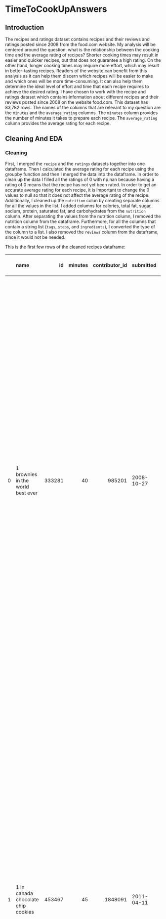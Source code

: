 # TimeToCookUpAnswers

## Introduction
The recipes and ratings dataset contains recipes and their reviews and ratings posted since 2008 from the food.com website. My analysis will be centered around the question: what is the relationship between the cooking time and the average rating of recipes? Shorter cooking times may result in easier and quicker recipes, but that does not guarantee a high rating. On the other hand, longer cooking times may require more effort, which may result in better-tasting recipes. Readers of the website can benefit from this analysis as it can help them discern which recipes will be easier to make and which ones will be more time-consuming. It can also help them determine the ideal level of effort and time that each recipe requires to achieve the desired rating. 
I have chosen to work with the recipe and ratings dataset which contains information about different recipes and their reviews posted since 2008 on the website food.com. This dataset has 83,782 rows. The names of the columns that are relevant to my question are the `minutes` and the `average_rating` columns. The `minutes` column provides the number of minutes it takes to prepare each recipe. The `average_rating` column provides the average rating for each recipe.

## Cleaning And EDA
### Cleaning
First, I merged the `recipe` and the `ratings` datasets together into one dataframe. Then I calculated the average rating for each recipe using the groupby function and then I merged the data into the dataframe. In order to clean up the data I filled all the ratings of 0 with np.nan because having a rating of 0 means that the recipe has not yet been rated. In order to get an accurate average rating for each recipe, it is important to change the 0 values to null so that it does not affect the average rating of the recipe. Additionally, I cleaned up the `nutrition` colun by creating separate columns for all the values in the list. I added columns for calories, total fat, sugar, sodium, protein, saturated fat, and carbohydrates from the `nutrition` column. After separating the values from the nutrition column, I removed the nutrition column from the dataframe. Furthermore, for all the columns that contain a string list (`tags`, `steps`, and `ingredients`), I converted the type of the column to a list. I also removed the `reviews` column from the dataframe, since it would not be needed.

This is the first few rows of the cleaned recipes dataframe: 

|    | name                                 |     id |   minutes |   contributor_id | submitted   | tags                                                                                                                                                                                                                                                                                               |   n_steps | steps                                                                                                                                                                                                                                                                                                                                                                                                                                                                                                                                                                                                                                                                                                                                                                                                                                                                                                                                                                                                                                                                                                                                                                                                                                                                                                                                                                                                               | description                                                                                                                                                                                                                                                                                                                                                                       | ingredients                                                                                                                                                                                                                             |   n_ingredients |   average_rating |   calories (#) |   total fat (PDV) |   sugar (PDV) |   sodium (PDV) |   protein (PDV) |   saturated fats (PDV) |   carbohydrates (PDV) |
|---:|:-------------------------------------|-------:|----------:|-----------------:|:------------|:---------------------------------------------------------------------------------------------------------------------------------------------------------------------------------------------------------------------------------------------------------------------------------------------------|----------:|:--------------------------------------------------------------------------------------------------------------------------------------------------------------------------------------------------------------------------------------------------------------------------------------------------------------------------------------------------------------------------------------------------------------------------------------------------------------------------------------------------------------------------------------------------------------------------------------------------------------------------------------------------------------------------------------------------------------------------------------------------------------------------------------------------------------------------------------------------------------------------------------------------------------------------------------------------------------------------------------------------------------------------------------------------------------------------------------------------------------------------------------------------------------------------------------------------------------------------------------------------------------------------------------------------------------------------------------------------------------------------------------------------------------------|:----------------------------------------------------------------------------------------------------------------------------------------------------------------------------------------------------------------------------------------------------------------------------------------------------------------------------------------------------------------------------------|:----------------------------------------------------------------------------------------------------------------------------------------------------------------------------------------------------------------------------------------|----------------:|-----------------:|---------------:|------------------:|--------------:|---------------:|----------------:|-----------------------:|----------------------:|
|  0 | 1 brownies in the world    best ever | 333281 |        40 |           985201 | 2008-10-27  | ['60-minutes-or-less', 'time-to-make', 'course', 'main-ingredient', 'preparation', 'for-large-groups', 'desserts', 'lunch', 'snacks', 'cookies-and-brownies', 'chocolate', 'bar-cookies', 'brownies', 'number-of-servings']                                                                        |        10 | ['heat the oven to 350f and arrange the rack in the middle', 'line an 8-by-8-inch glass baking dish with aluminum foil', 'combine chocolate and butter in a medium saucepan and cook over medium-low heat ', 'stirring frequently ', 'until evenly melted', 'remove from heat and let cool to room temperature', 'combine eggs ', 'sugar ', 'cocoa powder ', 'vanilla extract ', 'espresso ', 'and salt in a large bowl and briefly stir until just evenly incorporated', 'add cooled chocolate and mix until uniform in color', 'add flour and stir until just incorporated', 'transfer batter to the prepared baking dish', 'bake until a tester inserted in the center of the brownies comes out clean ', 'about 25 to 30 minutes', 'remove from the oven and cool completely before cutting']                                                                                                                                                                                                                                                                                                                                                                                                                                                                                                                                                                                                                   | these are the most; chocolatey, moist, rich, dense, fudgy, delicious brownies that you'll ever make.....sereiously! there's no doubt that these will be your fav brownies ever for you can add things to them or make them plain.....either way they're pure heaven!                                                                                                              | ['bittersweet chocolate', 'unsalted butter', 'eggs', 'granulated sugar', 'unsweetened cocoa powder', 'vanilla extract', 'brewed espresso', 'kosher salt', 'all-purpose flour']                                                          |               9 |                4 |          138.4 |                10 |            50 |              3 |               3 |                     19 |                     6 |
|  1 | 1 in canada chocolate chip cookies   | 453467 |        45 |          1848091 | 2011-04-11  | ['60-minutes-or-less', 'time-to-make', 'cuisine', 'preparation', 'north-american', 'for-large-groups', 'canadian', 'british-columbian', 'number-of-servings']                                                                                                                                      |        12 | ['pre-heat oven the 350 degrees f', 'in a mixing bowl ', 'sift together the flours and baking powder', 'set aside', 'in another mixing bowl ', 'blend together the sugars ', 'margarine ', 'and salt until light and fluffy', 'add the eggs ', 'water ', 'and vanilla to the margarine / sugar mixture and mix together until well combined', 'add in the flour mixture to the wet ingredients and blend until combined', 'scrape down the sides of the bowl and add the chocolate chips', 'mix until combined', 'scrape down the sides to the bowl again', 'using an ice cream scoop ', 'scoop evenly rounded balls of dough and place of cookie sheet about 1 - 2 inches apart to allow for spreading during baking', 'bake for 10 - 15 minutes or until golden brown on the outside and soft & chewy in the center', 'serve hot and enjoy !']                                                                                                                                                                                                                                                                                                                                                                                                                                                                                                                                                                    | this is the recipe that we use at my school cafeteria for chocolate chip cookies. they must be the best chocolate chip cookies i have ever had! if you don't have margarine or don't like it, then just use butter (softened) instead.                                                                                                                                            | ['white sugar', 'brown sugar', 'salt', 'margarine', 'eggs', 'vanilla', 'water', 'all-purpose flour', 'whole wheat flour', 'baking soda', 'chocolate chips']                                                                             |              11 |                5 |          595.1 |                46 |           211 |             22 |              13 |                     51 |                    26 |
|  2 | 412 broccoli casserole               | 306168 |        40 |            50969 | 2008-05-30  | ['60-minutes-or-less', 'time-to-make', 'course', 'main-ingredient', 'preparation', 'side-dishes', 'vegetables', 'easy', 'beginner-cook', 'broccoli']                                                                                                                                               |         6 | ['preheat oven to 350 degrees', 'spray a 2 quart baking dish with cooking spray ', 'set aside', 'in a large bowl mix together broccoli ', 'soup ', 'one cup of cheese ', 'garlic powder ', 'pepper ', 'salt ', 'milk ', '1 cup of french onions ', 'and soy sauce', 'pour into baking dish ', 'sprinkle remaining cheese over top', 'bake for 25 minutes or until cheese is lightly browned', 'sprinkle with rest of french fried onions and bake until onions are browned and cheese is bubbly ', 'about 10 more minutes']                                                                                                                                                                                                                                                                                                                                                                                                                                                                                                                                                                                                                                                                                                                                                                                                                                                                                         | since there are already 411 recipes for broccoli casserole posted to "zaar" ,i decided to call this one  #412 broccoli casserole.i don't think there are any like this one in the database. i based this one on the famous "green bean casserole" from campbell's soup. but i think mine is better since i don't like cream of mushroom soup.submitted to "zaar" on may 28th,2008 | ['frozen broccoli cuts', 'cream of chicken soup', 'sharp cheddar cheese', 'garlic powder', 'ground black pepper', 'salt', 'milk', 'soy sauce', 'french-fried onions']                                                                   |               9 |                5 |          194.8 |                20 |             6 |             32 |              22 |                     36 |                     3 |
|  3 | millionaire pound cake               | 286009 |       120 |           461724 | 2008-02-12  | ['time-to-make', 'course', 'cuisine', 'preparation', 'occasion', 'north-american', 'desserts', 'american', 'southern-united-states', 'dinner-party', 'holiday-event', 'cakes', 'dietary', 'christmas', 'thanksgiving', 'low-sodium', 'low-in-something', 'taste-mood', 'sweet', '4-hours-or-less'] |         7 | ['freheat the oven to 300 degrees', 'grease a 10-inch tube pan with butter ', 'dust the bottom and sides with flour ', 'and set aside', 'in a large mixing bowl ', 'cream the butter and sugar with an electric mixer and add the eggs one at a time ', 'beating after each addition', 'alternately add the flour and milk ', 'stirring till the batter is smooth', 'add the two extracts and stir till well blended', 'scrape the batter into the prepared pan and bake till a cake tester or knife blade inserted in the center comes out clean ', 'about 1 1 / 2 hours', 'cool the cake in the pan on a rack for 5 minutes ', 'then turn it out on the rack to cool completely']                                                                                                                                                                                                                                                                                                                                                                                                                                                                                                                                                                                                                                                                                                                                 | why a millionaire pound cake?  because it's super rich!  this scrumptious cake is the pride of an elderly belle from jackson, mississippi.  the recipe comes from "the glory of southern cooking" by james villas.                                                                                                                                                                | ['butter', 'sugar', 'eggs', 'all-purpose flour', 'whole milk', 'pure vanilla extract', 'almond extract']                                                                                                                                |               7 |                5 |          878.3 |                63 |           326 |             13 |              20 |                    123 |                    39 |
|  4 | 2000 meatloaf                        | 475785 |        90 |          2202916 | 2012-03-06  | ['time-to-make', 'course', 'main-ingredient', 'preparation', 'main-dish', 'potatoes', 'vegetables', '4-hours-or-less', 'meatloaf', 'simply-potatoes2']                                                                                                                                             |        17 | ['pan fry bacon ', 'and set aside on a paper towel to absorb excess grease', 'mince yellow onion ', 'red bell pepper ', 'and add to your mixing bowl', 'chop garlic and set aside', 'put 1tbsp olive oil into a saut pan ', 'along with chopped garlic ', 'teaspoons white pepper and a pinch of kosher salt', 'bring to a medium heat to sweat your garlic', 'preheat oven to 350f', 'coarsely chop your baby spinach add to your heated pan ', 'stir frequently for approximately 5 min to wilt', 'add your spinach to the mixing bowl', 'chop your now cooled bacon ', 'and add it to the mixing bowl', 'add your meatloaf mix to the bowl ', 'with one egg and mix till thoroughly combined', 'add your goat cheese ', 'one egg ', '1 / 8 tsp white pepper and 1 / 8 tsp of kosher salt and mix till thoroughly combined', 'transfer to a 9x5 meatloaf pan ', 'and cook for 60 min or until the internal temperature is at least 160f', 'let stand for 5min', 'melt 1tbsp unsalted butter into a frying pan ', 'and cook up to three eggs at a time', 'crack each egg into a separate dish ', 'in order to prevent egg shells from reaching the pan ', 'then add salt and pepper to taste', 'wait until the egg whites are firm looking ', 'but slightly runny on top before flipping your eggs', 'after flipping ', 'wait 10~20 seconds before removing each egg and placing it over your slices of meatloaf'] | ready, set, cook! special edition contest entry: a mediterranean flavor inspired meatloaf dish. featuring: simply potatoes - shredded hash browns, egg, bacon, spinach, red bell pepper, and goat cheese.                                                                                                                                                                         | ['meatloaf mixture', 'unsmoked bacon', 'goat cheese', 'unsalted butter', 'eggs', 'baby spinach', 'yellow onion', 'red bell pepper', 'simply potatoes shredded hash browns', 'fresh garlic', 'kosher salt', 'white pepper', 'olive oil'] |              13 |                5 |          267   |                30 |            12 |             12 |              29 |                     48 |                     2 |

### Univariate Analysis
Univariate Plot #1: Number of Ingredients For Each Recipe

This plot shows the distribution of the number of ingredients in dataframe. From the plot we can see that the median number of ingredients in the data is about 10 steps. The plot is slighlty skewed to the left and from the plot we can see that there is a high chance that the average number of steps is also around 10.

<iframe src="assets/univariate_plot.html" width=800 height=600 frameBorder=0></iframe>

Univariate Plot #2: Number of Steps For Each Recipe

This plot shows the emperical distributionof the number of steps in the `recipes` dataframe. From the plot we can see that the average number of steps in a recipe is aroumd 10 steps if we ignore the outliers. The data for this column seems to contain many outliers, since it shows a few of the recipes having over 60 steps, which could possibly be a mistake.

<iframe src="assets/univariate_plot2.html" width=800 height=600 frameBorder=0></iframe>

### Bivariate Analysis
Bivariate Plot #1: Effect of Protein on Number of Calories in the Recipe
This plot takes a look at how the protein level in a recipe affects the number of calories the recipe contains. From the graph below we can see that there is a positive correlation between the sugar levels and the number of calories present in a recipe.

<iframe src="assets/bivariate_plot.html" width=800 height=600 frameBorder=0></iframe>


Bivariate Plot #2: Effect of Sugar on Number of Calories in the Recipe
This plot takes a look at how the sugar levels in a recipe affect the number of calories the recipe contains. From the graph below we can see that there is a positive correlation between the sugar levels and the number of calories present in a recipe.

<iframe src="assets/bivariate_plot2.html" width=800 height=600 frameBorder=0></iframe>

### Aggregation
Aggregation of the number of steps in a recipe and its rating.
This grouped table is significant because it shows that as the number of steps in a recipe increases, the rating of that recipe also increases. This table is significant because it shows that as the average rating of a recipe increases the number of steps in he recipe does not really vary. We can see the number of steps in a recipe does not have much of an effect on the rating that recipe recieves.

|   average_rating |   count |     mean |   median |
|-----------------:|--------:|---------:|---------:|
|          1       |     261 |  9.5249  |      8   |
|          1.5     |      20 |  8.6     |      8.5 |
|          2       |     260 | 10.6423  |      9   |
|          2.16667 |       6 | 12.5     |     13.5 |
|          2.25    |       5 |  5.6     |      5   |
|          2.28571 |       7 | 12.1429  |      9   |
|          2.33333 |      28 | 11.5714  |      8.5 |
|          2.5     |     100 | 10.26    |      9   |
|          2.5625  |      20 | 12.55    |      9   |
|          2.6     |       5 |  9.2     |      7   |
|          2.66667 |      27 | 10       |      8   |
|          2.75    |      21 | 10.7619  |      9   |
|          2.83333 |       6 | 12.3333  |     11.5 |
|          3       |    1163 | 10.0361  |      9   |
|          3.09091 |      15 | 12.8     |     11   |
|          3.125   |       8 |  9.25    |      7.5 |
|          3.16667 |      15 | 10.5333  |      9   |
|          3.2     |      13 |  9       |      7   |
|          3.25    |      47 | 10.7872  |      8   |
|          3.28571 |      21 |  8.66667 |      7   |
|          3.3     |      10 | 13       |     13   |
|          3.33333 |     153 | 10.4379  |      9   |
|          3.38462 |      15 | 10.0667  |     10   |
|          3.4     |      41 |  8.12195 |      8   |
|          3.44444 |       9 |  7.44444 |      9   |
|          3.5     |     566 |  9.83922 |      9   |
|          3.55556 |      10 | 10.2     |     10.5 |
|          3.57143 |      22 |  9.27273 |      7   |
|          3.59091 |      24 | 11.0833  |     10.5 |
|          3.6     |      43 | 13.4651  |     11   |
|          3.66667 |     429 | 10.3287  |      9   |
|          3.69231 |      14 | 11.6429  |     11   |
|          3.70588 |      19 | 11       |     10   |
|          3.71429 |      50 | 10.54    |      9   |
|          3.75    |     123 |  9.47154 |      9   |
|          3.77778 |       9 |  8.44444 |      6   |
|          3.79012 |      90 |  8.38889 |      7   |
|          3.8     |      88 | 10.7273  |      8.5 |
|          3.83333 |      79 | 10       |      9   |
|          3.85714 |      79 |  8.58228 |      7   |
|          3.875   |      33 | 11.8182  |     12   |
|          3.88889 |       9 | 13.3333  |     13   |
|          3.90909 |      12 |  7.25    |      7   |
|          3.92308 |      15 |  9.86667 |      7   |
|          3.92857 |      14 | 12.5     |      9.5 |
|          3.94444 |      21 |  7.71429 |      6   |
|          3.95775 |      74 | 10.2838  |      8.5 |
|          4       |    6263 | 10.1905  |      9   |
|          4.06667 |      30 | 10.1     |      8   |
|          4.07692 |      26 | 10.2692  |      8   |
|          4.08333 |      38 |  9.05263 |      7.5 |
|          4.09091 |      23 | 10.5652  |     10   |
|          4.09677 |      36 | 11.4444  |     10   |
|          4.1     |      22 |  9.45455 |      9   |
|          4.11111 |      97 | 11.2784  |      9   |
|          4.11628 |      47 | 10.383   |     10   |
|          4.125   |      85 | 10.5059  |     10   |
|          4.13333 |      15 |  8.26667 |      6   |
|          4.14286 |      95 |  8.75789 |      8   |
|          4.16667 |     198 | 10.6212  |      9   |
|          4.18182 |      94 | 10.4043  |      9   |
|          4.2     |     467 |  9.70664 |      8   |
|          4.21429 |      57 | 10.2982  |      9   |
|          4.22222 |      89 |  9.93258 |      9   |
|          4.23333 |      37 |  9       |      8   |
|          4.25    |     669 | 10.0045  |      9   |
|          4.27273 |      26 | 10.8077  |     10.5 |
|          4.28571 |     213 |  9.70892 |      8   |
|          4.29167 |      29 | 10.1724  |      9   |
|          4.3     |      94 |  9.93617 |      8.5 |
|          4.30435 |      25 | 11.8     |     11   |
|          4.30769 |      88 | 10.5682  |      9   |
|          4.3125  |      36 |  9.47222 |      6   |
|          4.32    |      26 |  8.92308 |      8.5 |
|          4.32143 |      36 | 10.7778  |     10   |
|          4.33333 |    1710 | 10.0673  |      9   |
|          4.34615 |      27 | 12.1481  |     11   |
|          4.35714 |      15 | 12.1333  |     11   |
|          4.36364 |      61 | 11.5738  |     10   |
|          4.375   |     271 |  9.98524 |      9   |
|          4.37778 |      58 | 10.7069  |      9.5 |
|          4.38095 |      21 | 11       |     10   |
|          4.38462 |      71 |  9.02817 |      7   |
|          4.39286 |      32 |  9.25    |      8.5 |
|          4.4     |     596 |  9.82886 |      8   |
|          4.40625 |      89 |  9.73034 |      8   |
|          4.40741 |      27 | 10       |     10   |
|          4.41667 |      64 |  9.59375 |      8   |
|          4.42105 |      19 |  8.68421 |      9   |
|          4.42857 |     322 | 10.9534  |     10   |
|          4.4375  |      20 |  9.55    |      9.5 |
|          4.44444 |     257 |  9.52529 |      9   |
|          4.44828 |      36 |  9.97222 |      7   |
|          4.45455 |     188 | 10.266   |      9   |
|          4.46    |      56 | 12.25    |     10.5 |
|          4.46154 |      26 | 10.9231  |      9.5 |
|          4.46667 |      35 | 11.4286  |     10   |
|          4.47059 |      35 | 10.3714  |      9   |
|          4.47368 |      20 | 11.5     |     10.5 |
|          4.47826 |      33 |  9.54545 |      9   |
|          4.48    |      35 |  8.8     |      7   |
|          4.5     |    5008 | 10.0881  |      9   |
|          4.5122  |      46 |  8.04348 |      8   |
|          4.52941 |      39 |  9.97436 |      9   |
|          4.53125 |      37 |  7.05405 |      6   |
|          4.53333 |      93 |  9.65591 |      8   |
|          4.53846 |     108 |  9.97222 |      9   |
|          4.54545 |     140 |  9.45714 |      8   |
|          4.55    |      44 | 11.4091  |     10   |
|          4.55172 |      29 |  9.72414 |      9   |
|          4.55556 |     293 |  9.19454 |      8   |
|          4.5625  |     139 | 10.9209  |      9   |
|          4.56757 |      43 |  9.81395 |      8   |
|          4.57143 |     410 |  9.9561  |      9   |
|          4.57471 |     135 | 10.0148  |     10   |
|          4.58333 |      24 | 10.0417  |      8   |
|          4.58475 |     141 | 11.7589  |     10   |
|          4.58621 |      36 | 12.2778  |      9   |
|          4.58824 |      71 | 10.5352  |      9   |
|          4.6     |     923 | 10.104   |      9   |
|          4.60714 |      31 |  9.83871 |      8   |
|          4.61111 |      46 |  9.78261 |      8.5 |
|          4.61538 |     155 | 10.1871  |      8   |
|          4.61702 |      47 | 13.9574  |     13   |
|          4.62    |     120 |  9.5     |      9   |
|          4.625   |     370 | 10.5784  |     10   |
|          4.62963 |      30 | 11.6333  |     10   |
|          4.63158 |      57 | 10.614   |      9   |
|          4.63333 |      41 |  9.85366 |      8   |
|          4.63636 |     144 |  9.45139 |      8   |
|          4.64286 |      94 | 10.9149  |      9.5 |
|          4.64706 |      19 | 10.0526  |      9   |
|          4.64789 |      91 |  9.64835 |      9   |
|          4.65    |      40 | 12       |      9.5 |
|          4.65079 |      68 | 10.7941  |     10   |
|          4.65217 |      25 |  8.96    |      9   |
|          4.65517 |      36 | 10.5278  |     10   |
|          4.65625 |      36 | 14.7778  |     13   |
|          4.66667 |    3372 | 10.0033  |      9   |
|          4.67742 |      32 |  9.3125  |      8   |
|          4.68    |      52 |  9.55769 |      8   |
|          4.68421 |      83 | 11.012   |      9   |
|          4.6875  |      83 | 10.7108  |      9   |
|          4.69231 |     198 | 10.9394  |     10   |
|          4.69444 |      37 | 10.8378  |     11   |
|          4.7     |     350 |  9.93143 |      9   |
|          4.70588 |      71 | 10.0563  |      8   |
|          4.71429 |     790 |  9.60506 |      8   |
|          4.71739 |      50 | 10.4     |      9   |
|          4.71875 |      67 | 10.6269  |      9   |
|          4.7193  |      64 | 12.7969  |      9.5 |
|          4.72    |      26 |  9.30769 |      7.5 |
|          4.72222 |       4 |  5.5     |      6   |
|          4.72414 |      99 |  9.92929 |      9   |
|          4.72727 |     278 | 10.9964  |      9   |
|          4.73077 |      34 | 13.7941  |     10   |
|          4.73333 |     133 | 11.0827  |     10   |
|          4.73684 |     191 | 11.2618  |     10   |
|          4.73913 |      97 |  9.12371 |      9   |
|          4.74074 |      57 |  8.49123 |      8   |
|          4.74194 |      34 |  7.14706 |      7   |
|          4.74419 |      50 | 11.76    |     10   |
|          4.75    |    2426 | 10.3458  |      9   |
|          4.7619  |      24 |  9.04167 |      7.5 |
|          4.76471 |      55 |  9.67273 |      8   |
|          4.76744 |      43 |  8.53488 |      7   |
|          4.76923 |     296 | 10.6351  |     10   |
|          4.77273 |      47 | 10.7447  |      9   |
|          4.77358 |      59 |  9.79661 |      9   |
|          4.77419 |      32 |  7.25    |      6   |
|          4.77778 |     532 | 10.8703  |      9   |
|          4.78261 |      52 | 15.0962  |     14   |
|          4.78571 |     134 | 11.2239  |     10   |
|          4.78947 |      22 | 10.6818  |      9.5 |
|          4.7907  |      51 | 10.2353  |     10   |
|          4.79167 |      24 | 10.7917  |     10.5 |
|          4.79661 |      68 | 10.3971  |      8   |
|          4.8     |    1906 | 10.138   |      9   |
|          4.80702 |      62 |  9.5     |      8   |
|          4.80769 |      27 | 10       |      8   |
|          4.80952 |      22 |  7.54545 |      6   |
|          4.8125  |     148 | 11.0405  |      9   |
|          4.81481 |      32 |  8.5625  |      7.5 |
|          4.816   |     137 |  9.25547 |      8   |
|          4.81818 |     308 |  9.6039  |      8   |
|          4.82222 |      47 | 10.7234  |     10   |
|          4.82353 |      56 |  9.25    |      9   |
|          4.82609 |      23 |  9.78261 |      7   |
|          4.82857 |      37 |  9.05405 |      8   |
|          4.83333 |    1296 |  9.74769 |      9   |
|          4.83871 |      32 | 11.25    |      9   |
|          4.84211 |      38 |  8.89474 |      8   |
|          4.84615 |     165 | 10.2727  |      9   |
|          4.85185 |      65 |  9.67692 |      8   |
|          4.85714 |    1268 | 10.0158  |      9   |
|          4.86154 |      66 |  9.10606 |      8   |
|          4.86301 |      83 |  8.77108 |      7   |
|          4.86667 |     226 | 10.8142  |      9   |
|          4.86842 |      42 |  9.7619  |      8   |
|          4.86957 |      48 |  7.375   |      8   |
|          4.87179 |      41 |  8.97561 |      9   |
|          4.87356 |      90 | 11.0444  |     10   |
|          4.875   |     834 |  9.98082 |      9   |
|          4.87755 |      54 | 10.6296  |      9.5 |
|          4.88235 |     111 |  9.87387 |     10   |
|          4.88571 |      35 | 10.7429  |      8   |
|          4.88776 |     110 |  8.33636 |      7   |
|          4.88889 |     650 | 10.3877  |      9   |
|          4.8913  |      51 | 11.1176  |     11   |
|          4.89474 |      47 | 10.3404  |      8   |
|          4.89655 |      37 | 10.0811  |      9   |
|          4.9     |     482 |  9.93361 |      9   |
|          4.90244 |      44 |  8.68182 |      9   |
|          4.90323 |      32 | 10.5     |      9   |
|          4.90476 |      66 | 10.1667  |      8   |
|          4.90625 |      32 | 10.0938  |     10   |
|          4.90909 |     485 |  9.82887 |      9   |
|          4.91071 |      60 |  9.9     |      8   |
|          4.91667 |     224 | 10.4955  |      9   |
|          4.92308 |     458 |  9.81659 |      8   |
|          4.92857 |     258 | 10.3682  |      9   |
|          4.93333 |     196 |  9.69898 |      8   |
|          4.9375  |      33 |  9.66667 |      7   |
|          4.93878 |      62 | 10.2581  |      9   |
|          4.94118 |     174 |  9.90805 |      9   |
|          4.94444 |      94 | 10.1277  |      9   |
|          4.94737 |      57 | 10.9123  |     10   |
|          4.95    |      45 | 11.6222  |     11   |
|          4.95122 |      44 |  9.43182 |      9   |
|          4.95238 |      22 |  8.45455 |      7   |
|          4.95455 |      47 | 11.1277  |     10   |
|          4.95652 |      72 |  9.15278 |      8   |
|          4.96    |     108 | 10.2407  |      9   |
|          4.96154 |      27 | 10.5556  |      9   |
|          4.96296 |      29 |  9.10345 |      8   |
|          4.96552 |      33 | 11       |      9   |
|          4.97059 |      75 | 11.0667  |     10   |
|          4.97368 |      40 | 10       |      9   |
|          4.98113 |      58 |  9.53448 |      8.5 |
|          5       |   34719 | 10.0807  |      9   |


## Assessment of Missingness

### NMAR Analyiss
The `rating` column in the `recipes` dataframe is not missing at random (NMAR). There are some recipes in the dataset that have not yet been rated causing the data for rating column to be missing. Since the chance that the rating for a recipe will be missing depends on the actual missing value, the values in the `rating` column are not missing at random. Any additional data that I might want to obtain are Boolean values stating if the recipe has been rated or not, which could explain the missingness, thereby making the column missing at random.

### Missingness Dependency
The first column that I will be analyzing for `average_rating` missingness is a column called `60_min_or_less`. This column contains boolean values that state whether or not the cooking time for a recipe is less than or equal to 60 minutes. 

Null Hypothesis: The distribution of cooking time being 60 minutes or less when average rating is missing is the same as the distribution of the cooking time being 60 minutes or less when the average rating is not missing.
Alternative Hypothesis: The distribution of the cooking time being 60 minutes or less, when average rating is missing is not the same as the distribution of the cooking time being 60 minutes or less when the average rating is not missing.

<iframe src="assets/missingness_min.html" width=800 height=600 frameBorder=0></iframe>

Conclusion: Because the p-value is greater than the cutoff of 5%, we fail to reject the null hypothesis. We can conclude that the missingness of the `average_rating` column is not dependent on the `60_min_or_less` column.

The second column that I will be analyzing for the `average_rating` missingess is the `contributor_id`.

Null Hypothesis: The distribution of `contributor_id`, when average rating is missing is the same as the distribution of `contributor_id` when the average rating is not missing.
Alternative Hypothesis: The distribution of contributor_id, when average rating is missing is not the same as the distribution of contributor_id when the average rating is not missing.

<iframe src="assets/missingness_contributor.html" width=800 height=600 frameBorder=0></iframe>

Conclusion: Because the p-value is less than the cutoff of 5%, we reject the null hypothesis. We can conclude that the missingness of the `average_rating` column is MAR dependent on the `contributor_id` column.

## Hypothesis Testing
Null Hypothesis: From the recipes in the data, cooking times that are less than 60 minutes and that are over 60 minutes have the same distribution, and the observed differences in our sample our due to random chance. 
Alternative Hypothesis: From the recipes in the data, recipes that have a cooking time of less than 60 minutes have lower average ratings than recipes with a cooking time of more than 60 minutes, on average. The observed difference in the sample cannot be explained by random chance alone.

Test statistic: I chose to use the difference in group means test statistic to find whether the average rating changes when the cooking time is longer. Because I have one categorical variable and one numerical variable find the difference in group means is the easiest test statistic to use for the permutation test.

Significance Level: I chose a significance level of 0.05 for my permutation test as it is the standard level to use in a permutation test.



Conclusion: The p-value from the permutation test is 0.108, which is greater than the significance level. This means that we fail to reject the null hypothesis. This means that observed difference in average rating for recipes that have a cooking time below and above 60 minutes is due to random chance.


